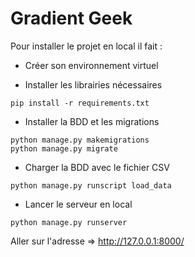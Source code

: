 # Gradient Geek

Pour installer le projet en local il fait :

- Créer son environnement virtuel

- Installer les librairies nécessaires

```
pip install -r requirements.txt
```

- Installer la BDD et les migrations

```
python manage.py makemigrations
python manage.py migrate
```

- Charger la BDD avec le fichier CSV

```
python manage.py runscript load_data
```

- Lancer le serveur en local

```
python manage.py runserver
```

Aller sur l'adresse => http://127.0.0.1:8000/
